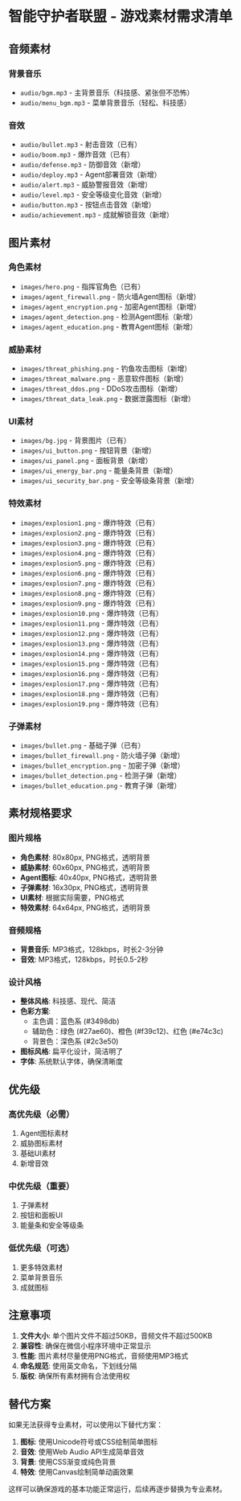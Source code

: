 # 智能守护者联盟 - 游戏素材需求清单

## 音频素材

### 背景音乐
- `audio/bgm.mp3` - 主背景音乐（科技感、紧张但不恐怖）
- `audio/menu_bgm.mp3` - 菜单背景音乐（轻松、科技感）

### 音效
- `audio/bullet.mp3` - 射击音效（已有）
- `audio/boom.mp3` - 爆炸音效（已有）
- `audio/defense.mp3` - 防御音效（新增）
- `audio/deploy.mp3` - Agent部署音效（新增）
- `audio/alert.mp3` - 威胁警报音效（新增）
- `audio/level.mp3` - 安全等级变化音效（新增）
- `audio/button.mp3` - 按钮点击音效（新增）
- `audio/achievement.mp3` - 成就解锁音效（新增）

## 图片素材

### 角色素材
- `images/hero.png` - 指挥官角色（已有）
- `images/agent_firewall.png` - 防火墙Agent图标（新增）
- `images/agent_encryption.png` - 加密Agent图标（新增）
- `images/agent_detection.png` - 检测Agent图标（新增）
- `images/agent_education.png` - 教育Agent图标（新增）

### 威胁素材
- `images/threat_phishing.png` - 钓鱼攻击图标（新增）
- `images/threat_malware.png` - 恶意软件图标（新增）
- `images/threat_ddos.png` - DDoS攻击图标（新增）
- `images/threat_data_leak.png` - 数据泄露图标（新增）

### UI素材
- `images/bg.jpg` - 背景图片（已有）
- `images/ui_button.png` - 按钮背景（新增）
- `images/ui_panel.png` - 面板背景（新增）
- `images/ui_energy_bar.png` - 能量条背景（新增）
- `images/ui_security_bar.png` - 安全等级条背景（新增）

### 特效素材
- `images/explosion1.png` - 爆炸特效（已有）
- `images/explosion2.png` - 爆炸特效（已有）
- `images/explosion3.png` - 爆炸特效（已有）
- `images/explosion4.png` - 爆炸特效（已有）
- `images/explosion5.png` - 爆炸特效（已有）
- `images/explosion6.png` - 爆炸特效（已有）
- `images/explosion7.png` - 爆炸特效（已有）
- `images/explosion8.png` - 爆炸特效（已有）
- `images/explosion9.png` - 爆炸特效（已有）
- `images/explosion10.png` - 爆炸特效（已有）
- `images/explosion11.png` - 爆炸特效（已有）
- `images/explosion12.png` - 爆炸特效（已有）
- `images/explosion13.png` - 爆炸特效（已有）
- `images/explosion14.png` - 爆炸特效（已有）
- `images/explosion15.png` - 爆炸特效（已有）
- `images/explosion16.png` - 爆炸特效（已有）
- `images/explosion17.png` - 爆炸特效（已有）
- `images/explosion18.png` - 爆炸特效（已有）
- `images/explosion19.png` - 爆炸特效（已有）

### 子弹素材
- `images/bullet.png` - 基础子弹（已有）
- `images/bullet_firewall.png` - 防火墙子弹（新增）
- `images/bullet_encryption.png` - 加密子弹（新增）
- `images/bullet_detection.png` - 检测子弹（新增）
- `images/bullet_education.png` - 教育子弹（新增）

## 素材规格要求

### 图片规格
- **角色素材**: 80x80px, PNG格式，透明背景
- **威胁素材**: 60x60px, PNG格式，透明背景
- **Agent图标**: 40x40px, PNG格式，透明背景
- **子弹素材**: 16x30px, PNG格式，透明背景
- **UI素材**: 根据实际需要，PNG格式
- **特效素材**: 64x64px, PNG格式，透明背景

### 音频规格
- **背景音乐**: MP3格式，128kbps，时长2-3分钟
- **音效**: MP3格式，128kbps，时长0.5-2秒

### 设计风格
- **整体风格**: 科技感、现代、简洁
- **色彩方案**: 
  - 主色调：蓝色系 (#3498db)
  - 辅助色：绿色 (#27ae60)、橙色 (#f39c12)、红色 (#e74c3c)
  - 背景色：深色系 (#2c3e50)
- **图标风格**: 扁平化设计，简洁明了
- **字体**: 系统默认字体，确保清晰度

## 优先级

### 高优先级（必需）
1. Agent图标素材
2. 威胁图标素材
3. 基础UI素材
4. 新增音效

### 中优先级（重要）
1. 子弹素材
2. 按钮和面板UI
3. 能量条和安全等级条

### 低优先级（可选）
1. 更多特效素材
2. 菜单背景音乐
3. 成就图标

## 注意事项

1. **文件大小**: 单个图片文件不超过50KB，音频文件不超过500KB
2. **兼容性**: 确保在微信小程序环境中正常显示
3. **性能**: 图片素材尽量使用PNG格式，音频使用MP3格式
4. **命名规范**: 使用英文命名，下划线分隔
5. **版权**: 确保所有素材拥有合法使用权

## 替代方案

如果无法获得专业素材，可以使用以下替代方案：

1. **图标**: 使用Unicode符号或CSS绘制简单图标
2. **音效**: 使用Web Audio API生成简单音效
3. **背景**: 使用CSS渐变或纯色背景
4. **特效**: 使用Canvas绘制简单动画效果

这样可以确保游戏的基本功能正常运行，后续再逐步替换为专业素材。 